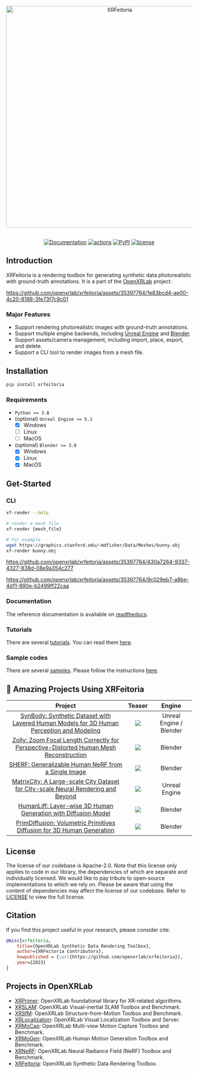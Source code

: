 <br/>

<div align="center">
     <a href="https://github.com/openxrlab/xrfeitoria"><img src="https://raw.githubusercontent.com/openxrlab/xrfeitoria/main/resources/xrfeitoria-logo.png" alt="XRFeitoria" width="600"/></a>
</div>

<br/>

<div align="center">

[![Documentation](https://readthedocs.org/projects/xrfeitoria/badge/?version=latest)](https://xrfeitoria.readthedocs.io/en/latest/?badge=latest)
[![actions](https://github.com/openxrlab/xrfeitoria/actions/workflows/lint.yml/badge.svg)](https://github.com/openxrlab/xrfeitoria/actions)
[![PyPI](https://img.shields.io/pypi/v/xrfeitoria)](https://pypi.org/project/xrfeitoria/)
[![license](https://img.shields.io/badge/License-Apache%202.0-blue.svg)](https://www.apache.org/licenses/LICENSE-2.0)

</div>

## Introduction

XRFeitoria is a rendering toolbox for generating synthetic data photorealistic with ground-truth annotations.
It is a part of the [OpenXRLab](https://openxrlab.org.cn/) project.

https://github.com/openxrlab/xrfeitoria/assets/35397764/1e83bcd4-ae00-4c20-8188-3fe73f7c9c01

### Major Features

- Support rendering photorealistic images with ground-truth annotations.
- Support multiple engine backends, including [Unreal Engine](https://www.unrealengine.com/) and [Blender](https://www.blender.org/).
- Support assets/camera management, including import, place, export, and delete.
- Support a CLI tool to render images from a mesh file.

## Installation

```bash
pip install xrfeitoria
```

### Requirements

- `Python >= 3.8`
- (optional) `Unreal Engine >= 5.1`
    - [x] Windows
    - [ ] Linux
    - [ ] MacOS
- (optional) `Blender >= 3.0`
    - [x] Windows
    - [x] Linux
    - [x] MacOS

## Get-Started

### CLI

```bash
xf-render --help

# render a mesh file
xf-render {mesh_file}

# for example
wget https://graphics.stanford.edu/~mdfisher/Data/Meshes/bunny.obj
xf-render bunny.obj
```

https://github.com/openxrlab/xrfeitoria/assets/35397764/430a7264-9337-4327-838d-08e9a354c277

https://github.com/openxrlab/xrfeitoria/assets/35397764/9c029eb7-a8be-4d11-890e-b2499ff22caa

### Documentation

The reference documentation is available on [readthedocs](https://xrfeitoria.readthedocs.io/en/latest/).

### Tutorials

There are several [tutorials](/tutorials/).
You can read them [here](https://xrfeitoria.readthedocs.io/en/latest/src/Tutorials.html).


### Sample codes

There are several [samples](/samples/).
Please follow the instructions [here](/samples/README.md).



## :rocket: Amazing Projects Using XRFeitoria

| Project | Teaser | Engine |
| :---: | :---: | :---: |
| [SynBody: Synthetic Dataset with Layered Human Models for 3D Human Perception and Modeling](https://synbody.github.io/) | <a href=https://synbody.github.io/><img src="https://synbody.github.io/static/teaser.png"></a> | Unreal Engine / Blender |
| [Zolly: Zoom Focal Length Correctly for Perspective-Distorted Human Mesh Reconstruction](https://wenjiawang0312.github.io/projects/zolly/) | <a href=https://wenjiawang0312.github.io/projects/zolly/><img src="https://openxrlab-share.oss-cn-hongkong.aliyuncs.com/xrfeitoria/pics/zolly.jpg"></a> | Blender |
| [SHERF: Generalizable Human NeRF from a Single Image](https://skhu101.github.io/SHERF/) | <a href=https://skhu101.github.io/SHERF/><img src="https://github.com/skhu101/SHERF/raw/main/img/SHERF_teaser.png"></a> | Blender |
| [MatrixCity: A Large-scale City Dataset for City-scale Neural Rendering and Beyond](https://city-super.github.io/matrixcity/) | <a href=https://city-super.github.io/matrixcity/><img src="https://city-super.github.io/matrixcity/img/teaser.jpg"></a> | Unreal Engine |
| [HumanLiff: Layer-wise 3D Human Generation with Diffusion Model](https://skhu101.github.io/HumanLiff/) | <a href=https://skhu101.github.io/HumanLiff/><img src="https://skhu101.github.io/HumanLiff/HumanLiff%20-%20Project%20Page_files/SHERF_teaser.png"/></a> | Blender |
| [PrimDiffusion: Volumetric Primitives Diffusion for 3D Human Generation](https://frozenburning.github.io/projects/primdiffusion/) | <a href=https://frozenburning.github.io/projects/primdiffusion/><img src="https://openxrlab-share.oss-cn-hongkong.aliyuncs.com/xrfeitoria/pics/PrimDiffusion.png"></a> | Blender |

## License

The license of our codebase is Apache-2.0. Note that this license only applies to code in our library, the dependencies of which are separate and individually licensed. We would like to pay tribute to open-source implementations to which we rely on. Please be aware that using the content of dependencies may affect the license of our codebase. Refer to [LICENSE](LICENSE) to view the full license.

## Citation

If you find this project useful in your research, please consider cite:

```bibtex
@misc{xrfeitoria,
    title={OpenXRLab Synthetic Data Rendering Toolbox},
    author={XRFeitoria Contributors},
    howpublished = {\url{https://github.com/openxrlab/xrfeitoria}},
    year={2023}
}
```


## Projects in OpenXRLab

- [XRPrimer](https://github.com/openxrlab/xrprimer): OpenXRLab foundational library for XR-related algorithms.
- [XRSLAM](https://github.com/openxrlab/xrslam): OpenXRLab Visual-inertial SLAM Toolbox and Benchmark.
- [XRSfM](https://github.com/openxrlab/xrsfm): OpenXRLab Structure-from-Motion Toolbox and Benchmark.
- [XRLocalization](https://github.com/openxrlab/xrlocalization): OpenXRLab Visual Localization Toolbox and Server.
- [XRMoCap](https://github.com/openxrlab/xrmocap): OpenXRLab Multi-view Motion Capture Toolbox and Benchmark.
- [XRMoGen](https://github.com/openxrlab/xrmogen): OpenXRLab Human Motion Generation Toolbox and Benchmark.
- [XRNeRF](https://github.com/openxrlab/xrnerf): OpenXRLab Neural Radiance Field (NeRF) Toolbox and Benchmark.
- [XRFeitoria](https://github.com/openxrlab/xrfeitoria): OpenXRLab Synthetic Data Rendering Toolbox.
